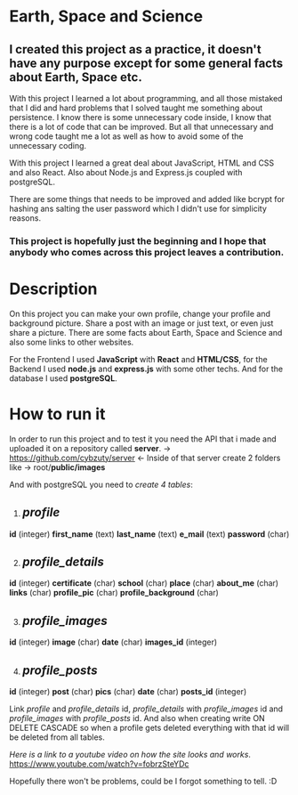 # Earth, Space and Science

## I created this project as a practice, it doesn't have any purpose except for some general facts about Earth, Space etc.

With this project I learned a lot about programming, and all those mistaked that I did and hard problems that I solved taught me something about persistence.
I know there is some unnecessary code inside, I know that there is a lot of code that can be improved.
But all that unnecessary and wrong code taught me a lot as well as how to avoid some of the unnecessary coding.

With this project I learned a great deal about JavaScript, HTML and CSS and also React.
Also about Node.js and Express.js coupled with postgreSQL.

There are some things that needs to be improved and added like bcrypt for hashing ans salting the user password which I didn't use for simplicity reasons.

### This project is hopefully just the beginning and I hope that anybody who comes across this project leaves a contribution.


# Description
On this project you can make your own profile, change your profile and background picture. Share a post with an image or just text, or even just share a picture.
There are some facts about Earth, Space and Science and also some links to other websites.

For the Frontend I used **JavaScript** with **React** and **HTML/CSS**, for the Backend I used **node.js** and **express.js** with some other techs. And for the database I used **postgreSQL**.

# How to run it
In order to run this project and to test it you need the API that i made and uploaded it on a repository called **server**. 
->  https://github.com/cybzuty/server  <-
Inside of that server create 2 folders like -> root/**public/images**

And with postgreSQL you need to *create 4 tables*:
1. ## *profile*
**id**   (integer)
**first_name**   (text)
**last_name**    (text)
**e_mail**  (text)
**password**   (char)

2. ## *profile_details*
**id**   (integer)
**certificate**  (char)
**school**  (char)
**place**  (char)
**about_me**  (char)
**links**  (char) 
**profile_pic**  (char)
**profile_background**  (char)

3. ## *profile_images*
**id** (integer)
**image** (char)
**date** (char)
**images_id** (integer)

4. ## *profile_posts*
**id** (integer)
**post** (char)
**pics** (char)
**date** (char)
**posts_id** (integer)

Link *profile* and *profile_details* id, *profile_details* with *profile_images* id and *profile_images* with *profile_posts* id. And also when creating write ON DELETE CASCADE so when a profile gets deleted
everything with that id will be deleted from all tables.

*Here is a link to a youtube video on how the site looks and works*.
https://www.youtube.com/watch?v=fobrzSteYDc

Hopefully there won't be problems, could be I forgot something to tell. :D
